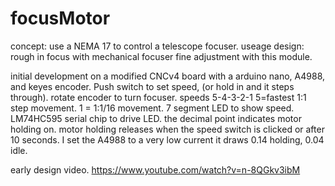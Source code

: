 # focusMotor
concept: use a NEMA 17 to control a telescope focuser. 
useage design: rough in focus with mechanical focuser
fine adjustment with this module.

initial development on a modified CNCv4 board with a arduino nano, A4988, and keyes encoder. 
Push switch to set speed, (or hold in and it steps through). 
rotate encoder to turn focuser.
speeds 5-4-3-2-1 5=fastest 1:1 step movement.
1 = 1:1/16 movement. 
7 segment LED to show speed. LM74HC595 serial chip to drive LED.
the decimal point indicates motor holding on.
motor holding releases when the speed switch is clicked or after 10 seconds.
I set the A4988 to a very low current it draws 0.14 holding, 0.04 idle.

early design video.
https://www.youtube.com/watch?v=n-8QGkv3ibM
